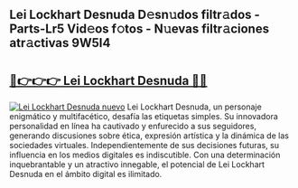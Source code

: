 ## Lei Lockhart Desnuda D𝚎sn𝚞dos filtr𝚊dos - Parts-Lr5 Vid𝚎os f𝚘tos - N𝚞evas filtr𝚊ciones atr𝚊ctivas 9W5I4

# <h2><a href="http://mbbgvm.tromn.icu/?c=Lei+Lockhart+Desnuda">🔗👉👉👉 Lei Lockhart Desnuda 🔗🔗</a></h2>

[![Lei Lockhart Desnuda nuevo](https://i.imgur.com/pEAQMta.gif)](http://mbbgvm.tromn.icu/?c=Lei+Lockhart+Desnuda)
Lei Lockhart Desnuda, un personaje enigmático y multifacético, desafía las etiquetas simples. Su innovadora personalidad en línea ha cautivado y enfurecido a sus seguidores, generando discusiones sobre ética, expresión artística y la dinámica de las sociedades virtuales. Independientemente de sus decisiones futuras, su influencia en los medios digitales es indiscutible. Con una determinación inquebrantable y un atractivo innegable, el potencial de Lei Lockhart Desnuda en el ámbito digital es ilimitado.
